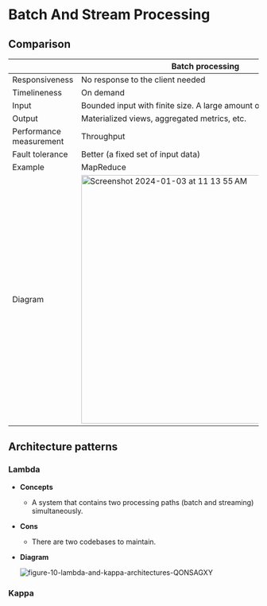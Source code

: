 # Batch And Stream Processing

## Comparison
| | Batch processing | Stream processing |
|----|----|----|
| Responsiveness | No response to the client needed | No response to the client needed |
| Timelineness | On demand | Real-time |
| Input | Bounded input with finite size. A large amount of data | Input has no boundary (infinite streams) |
| Output | Materialized views, aggregated metrics, etc. | Materialized views, aggregated metrics, etc. |
| Performance measurement | Throughput | Throughput, latency |
| Fault tolerance | Better (a fixed set of input data) | More challenging (the input data keeps flowing in) |
| Example | MapReduce | Flink |
| Diagram | <img width="500" alt="Screenshot 2024-01-03 at 11 13 55 AM" src="https://github.com/wuyichen24/system-design-knowledge/assets/8989447/07616a59-26a7-40ea-b42f-53f0d7dfc9cc"> | <img width="500" alt="Screenshot 2024-01-03 at 11 14 05 AM" src="https://github.com/wuyichen24/system-design-knowledge/assets/8989447/e4cd5c4a-1854-4584-bfab-803b6f19b50d"> |

## Architecture patterns
### Lambda
- **Concepts**
   - A system that contains two processing paths (batch and streaming) simultaneously.
- **Cons**
   - There are two codebases to maintain.
- **Diagram**
  
   ![figure-10-lambda-and-kappa-architectures-QONSAGXY](https://github.com/wuyichen24/system-design-knowledge/assets/8989447/da62affc-548a-4e68-ac3a-6f55246118f4)

### Kappa
